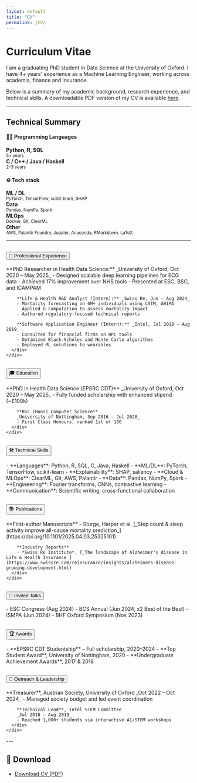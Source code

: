 ```yaml
---
layout: default
title: "CV"
permalink: /CV/
---
```

# Curriculum Vitae 
I am a graduating PhD student in Data Science at the University of Oxford. I have 4+ years' experience as a Machine Learning Engineer, working across academia, finance and insurance. 

Below is a summary of my academic background, research experience, and technical skills. A downloadable PDF version of my CV is available [here](/assets/files/CV.pdf).

<hr>


<h2>Technical Summary</h2>

<h4>🧑‍💻 Programming Languages</h4>
<div class="row text-center mb-4 cv-tech-summary">
  <div class="col-md-3"><strong>Python, R, SQL</strong><br/><small>5+ years</small></div>
  <div class="col-md-3"><strong>C / C++ / Java / Haskell</strong><br/><small>2–3 years</small></div>
</div>

<h4>⚙️ Tech stack</h4>
<div class="row text-center cv-tech-summary">
  <div class="col-md-3"><strong>ML / DL</strong><br/><small>PyTorch, TensorFlow, scikit-learn, SHAP</small></div>
  <div class="col-md-3"><strong>Data</strong><br/><small>Pandas, NumPy, Spark</small></div>
  <div class="col-md-3"><strong>MLOps</strong><br/><small>Docker, Git, ClearML</small></div>
  <div class="col-md-3"><strong>Other</strong><br/><small>AWS, Palantir Foundry, Jupyter, Anaconda, RMarkdown, LaTeX</small></div>
</div>



<hr>


<div class="accordion" id="cvAccordion">

  <!-- 💼 Professional Experience -->
  <div class="accordion-item">
    <h2 class="accordion-header" id="headingExp">
      <button class="accordion-button collapsed" type="button" data-bs-toggle="collapse" data-bs-target="#collapseExp">
        💼 Professional Experience
      </button>
    </h2>
    <div id="collapseExp" class="accordion-collapse collapse" data-bs-parent="#cvAccordion">
      <div class="accordion-body" markdown="1">
        **PhD Researcher in Health Data Science:** _University of Oxford, Oct 2020 – May 2025_  
        - Designed scalable deep learning pipelines for ECG data  
        - Achieved 17% improvement over NHS tools  
        - Presented at ESC, BSC, and ICAMPAM

        **Life & Health R&D Analyst (Intern):** _Swiss Re, Jun – Aug 2024_  
        - Mortality forecasting on 6M+ individuals using LSTM, ARIMA  
        - Applied G-computation to assess mortality impact  
        - Authored regulatory-focused technical reports

        **Software Application Engineer (Intern):** _Intel, Jul 2018 – Aug 2019_  
        - Consulted for financial firms on HPC tools  
        - Optimized Black-Scholes and Monte Carlo algorithms  
        - Deployed ML solutions to wearables
      </div>
    </div>
  </div>

  <!-- 🎓 Education -->
  <div class="accordion-item">
    <h2 class="accordion-header" id="headingEdu">
      <button class="accordion-button collapsed" type="button" data-bs-toggle="collapse" data-bs-target="#collapseEdu">
        🎓 Education
      </button>
    </h2>
    <div id="collapseEdu" class="accordion-collapse collapse" data-bs-parent="#cvAccordion">
      <div class="accordion-body" markdown="1">
        **PhD in Health Data Science (EPSRC CDT)**  
        _University of Oxford, Oct 2020 – May 2025_  
        - Fully funded scholarship with enhanced stipend (~£100k)

        **BSc (Hons) Computer Science**  
        _University of Nottingham, Sep 2016 – Jul 2020_  
        - First Class Honours, ranked 1st of 180
      </div>
    </div>
  </div>

  <!-- 🛠️ Technical Skills -->
  <div class="accordion-item">
    <h2 class="accordion-header" id="headingSkills">
      <button class="accordion-button collapsed" type="button" data-bs-toggle="collapse" data-bs-target="#collapseSkills">
        🛠️ Technical Skills
      </button>
    </h2>
    <div id="collapseSkills" class="accordion-collapse collapse" data-bs-parent="#cvAccordion">
      <div class="accordion-body" markdown="1">
        - **Languages**: Python, R, SQL, C, Java, Haskell  
        - **ML/DL**: PyTorch, TensorFlow, scikit-learn  
        - **Explainability**: SHAP, saliency  
        - **Cloud & MLOps**: ClearML, Git, AWS, Palantir  
        - **Data**: Pandas, NumPy, Spark  
        - **Engineering**: Fourier transforms, CNNs, contrastive learning  
        - **Communication**: Scientific writing, cross-functional collaboration
      </div>
    </div>
  </div>

  <!-- 📚 Publications -->
  <div class="accordion-item">
    <h2 class="accordion-header" id="headingPubs">
      <button class="accordion-button collapsed" type="button" data-bs-toggle="collapse" data-bs-target="#collapsePubs">
        📚 Publications
      </button>
    </h2>
    <div id="collapsePubs" class="accordion-collapse collapse" data-bs-parent="#cvAccordion">
      <div class="accordion-body" markdown="1">
        **First-author Manuscripts**  
        - Sturge, Harper et al. [_Step count & sleep activity improve all-cause mortality prediction_](https://doi.org/10.1101/2025.04.03.25325101)

        **Industry Reports**  
        - *Swiss Re Institute*. [_The landscape of Alzheimer's disease in Life & Health Insurance_](https://www.swissre.com/reinsurance/insights/alzheimers-disease-growing-development.html)
      </div>
    </div>
  </div>

  <!-- 🎤 Invited Talks -->
  <div class="accordion-item">
    <h2 class="accordion-header" id="talksHeading">
      <button class="accordion-button collapsed" type="button" data-bs-toggle="collapse" data-bs-target="#talksCollapse">
        🎤 Invited Talks
      </button>
    </h2>
    <div id="talksCollapse" class="accordion-collapse collapse" data-bs-parent="#cvAccordion">
      <div class="accordion-body" markdown="1">
        - ESC Congress (Aug 2024)  
        - BCS Annual (Jun 2024, x2 Best of the Best)  
        - ISMPA (Jun 2024)  
        - BHF Oxford Symposium (Nov 2023)
      </div>
    </div>
  </div>

  <!-- 🏆 Awards -->
  <div class="accordion-item">
    <h2 class="accordion-header" id="headingAwards">
      <button class="accordion-button collapsed" type="button" data-bs-toggle="collapse" data-bs-target="#collapseAwards">
        🏆 Awards
      </button>
    </h2>
    <div id="collapseAwards" class="accordion-collapse collapse" data-bs-parent="#cvAccordion">
      <div class="accordion-body" markdown="1">
        - **EPSRC CDT Studentship** – Full scholarship, 2020–2024  
        - **Top Student Award**, University of Nottingham, 2020  
        - **Undergraduate Achievement Awards**, 2017 & 2018
      </div>
    </div>
  </div>

  <!-- 🤝 Outreach -->
  <div class="accordion-item">
    <h2 class="accordion-header" id="headingOutreach">
      <button class="accordion-button collapsed" type="button" data-bs-toggle="collapse" data-bs-target="#collapseOutreach">
        🤝 Outreach & Leadership
      </button>
    </h2>
    <div id="collapseOutreach" class="accordion-collapse collapse" data-bs-parent="#cvAccordion">
      <div class="accordion-body" markdown="1">
        **Treasurer**, Austrian Society, University of Oxford  
        _Oct 2022 – Oct 2024_  
        - Managed society budget and led event coordination

        **Technical Lead**, Intel STEM Committee  
        _Jul 2018 – Aug 2019_  
        - Reached 1,000+ students via interactive AI/STEM workshops
      </div>
    </div>
  </div>

</div>
---

## 📄 Download

- [Download CV (PDF)](/assets/files/CV.pdf)
